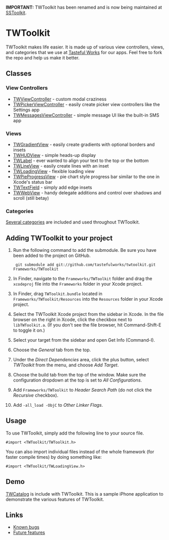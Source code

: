 **IMPORTANT:** TWToolkit has been renamed and is now being maintained at [SSToolkit](http://github.com/samsoffes/sstoolkit).

# TWToolkit

TWToolkit makes life easier. It is made up of various view controllers, views, and categories that we use at [Tasteful Works][] for our apps. Feel free to fork the repo and help us make it better.

## Classes

### View Controllers

* [TWViewController][] - custom modal craziness
* [TWPickerViewController][] - easily create picker view controllers like the Settings app
* [TWMessagesViewController][] - simple message UI like the built-in SMS app

### Views

* [TWGradientView][] - easily create gradients with optional borders and insets
* [TWHUDView][] - simple heads-up display
* [TWLabel][] - ever wanted to align your text to the top or the bottom
* [TWLineView][] - easily create lines with an inset
* [TWLoadingView][] - flexible loading view
* [TWPieProgressView][] - pie chart style progress bar similar to the one in Xcode's status bar
* [TWTextField][] - simply add edge insets
* [TWWebView][] - handy delegate additions and control over shadows and scroll (still betay)

### Categories

[Several categories](http://github.com/tastefulworks/twtoolkit/blob/master/TWToolkit/TWCategories.h) are included and used throughout TWToolkit.

## Adding TWToolkit to your project

1. Run the following command to add the submodule. Be sure you have been added to the project on GitHub.

        git submodule add git://github.com/tastefulworks/twtoolkit.git Frameworks/TWToolkit

2. In Finder, navigate to the `Frameworks/TWToolkit` folder and drag the `xcodeproj` file into the `Frameworks` folder in your Xcode project.

3. In Finder, drag `TWToolkit.bundle` located in `Frameworks/TWToolkit/Resources` into the `Resources` folder in your Xcode project.

4. Select the TWToolkit Xcode project from the sidebar in Xcode. In the file browser on the right in Xcode, click the checkbox next to `libTWToolkit.a`. (If you don't see the file browser, hit Command-Shift-E to toggle it on.)

5. Select your target from the sidebar and open Get Info (Command-I).

6. Choose the *General* tab from the top.

7. Under the *Direct Dependencies* area, click the plus button, select *TWToolkit* from the menu, and choose *Add Target*.

8. Choose the build tab from the top of the window. Make sure the configuration dropdown at the top is set to *All Configurations*.

9. Add `Frameworks/TWToolkit` to *Header Search Path* (do not click the *Recursive* checkbox).

10. Add `-all_load -ObjC` to *Other Linker Flags*.

## Usage

To use TWToolkit, simply add the following line to your source file.

    #import <TWToolkit/TWToolkit.h>

You can also import individual files instead of the whole framework (for faster compile times) by doing something like:

    #import <TWToolkit/TWLoadingView.h>

## Demo

[TWCatalog][] is include with TWToolkit. This is a sample iPhone application to demonstrate the various features of TWToolkit.

## Links

* [Known bugs](http://github.com/tastefulworks/twtoolkit/issues/labels/Bug)
* [Future features](http://github.com/tastefulworks/twtoolkit/issues/labels/Enhancement)

[Tasteful Works]: http://tastefulworks.com/
[TWViewController]: http://github.com/tastefulworks/twtoolkit/blob/master/TWToolkit/TWViewController.h
[TWPickerViewController]: http://github.com/tastefulworks/twtoolkit/blob/master/TWToolkit/TWPickerViewController.h
[TWMessagesViewController]: http://github.com/tastefulworks/twtoolkit/blob/master/TWToolkit/TWMessagesViewController.h
[TWHUDView]: http://github.com/tastefulworks/twtoolkit/blob/master/TWToolkit/TWHUDView.h
[TWGradientView]: http://github.com/tastefulworks/twtoolkit/blob/master/TWToolkit/TWGradientView.h
[TWLabel]: http://github.com/tastefulworks/twtoolkit/blob/master/TWToolkit/TWLabel.h
[TWLineView]: http://github.com/tastefulworks/twtoolkit/blob/master/TWToolkit/TWLineView.h
[TWLoadingView]: http://github.com/tastefulworks/twtoolkit/blob/master/TWToolkit/TWLoadingView.h
[TWPieProgressView]: http://github.com/tastefulworks/twtoolkit/blob/master/TWToolkit/TWPieProgressView.h
[TWTextField]: http://github.com/tastefulworks/twtoolkit/blob/master/TWToolkit/TWTextField.h
[TWWebView]: http://github.com/tastefulworks/twtoolkit/blob/master/TWToolkit/TWWebView.h
[TWCatalog]: https://github.com/tastefulworks/twtoolkit/tree/master/TWCatalog/
